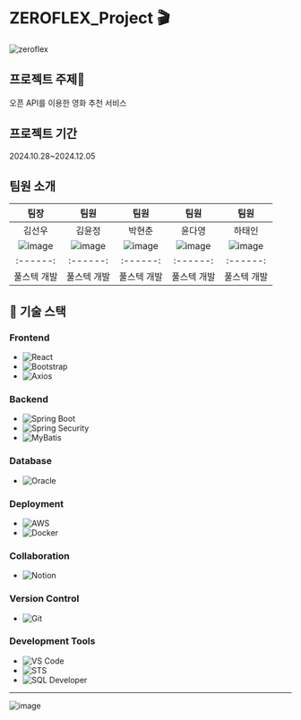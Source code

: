 # ZEROFLEX_Project 🎬


![zeroflex](https://github.com/user-attachments/assets/4668aeb7-01cb-4d11-bd6e-d7aa6287deec)

## 프로젝트 주제🍿
오픈 API를 이용한 영화 추천 서비스

## 프로젝트 기간
2024.10.28~2024.12.05

## 팀원 소개 


|   팀장   |   팀원   |   팀원   |   팀원   |   팀원   |
| :------: | :------: | :------: | :------: | :------: |
|  김선우  |  김윤정  |  박현춘  |  윤다영  |  하태인  |
|![image](https://github.com/user-attachments/assets/81ebb3b5-e7c7-447e-bc3c-1d0b351d13b2)|![image](https://github.com/user-attachments/assets/3d648553-f795-4c72-92ac-45260fe623cb)|![image](https://github.com/user-attachments/assets/60c389f2-73a2-4279-a1de-08e04cfaa0b5)|![image](https://github.com/user-attachments/assets/264abb99-ab81-4985-8d77-e09a6a01c425)|![image](https://github.com/user-attachments/assets/dc51a2c0-3627-4576-8746-6000839f6867)|
| :------: | :------: | :------: | :------: | :------: |
|  풀스텍 개발  |  풀스텍 개발  |  풀스텍 개발  |  풀스텍 개발  |  풀스텍 개발  |







## 🚀 기술 스택

### Frontend
-  ![React](https://img.shields.io/badge/-React-61DAFB?logo=react&logoColor=white)
-  ![Bootstrap](https://img.shields.io/badge/-Bootstrap-7952B3?logo=bootstrap&logoColor=white)
-  ![Axios](https://img.shields.io/badge/-Axios-5A29E4?logo=axios&logoColor=white)

### Backend
-  ![Spring Boot](https://img.shields.io/badge/-Spring%20Boot-6DB33F?logo=springboot&logoColor=white)
-  ![Spring Security](https://img.shields.io/badge/-Spring%20Security-6DB33F?logo=spring-security&logoColor=white)
-  ![MyBatis](https://img.shields.io/badge/-MyBatis-FF5733?logo=mybatis&logoColor=white)

### Database
-  ![Oracle](https://img.shields.io/badge/-Oracle-F80000?logo=oracle&logoColor=white)

### Deployment
-  ![AWS](https://img.shields.io/badge/-AWS%20EC2-232F3E?logo=amazon-aws&logoColor=white)
-  ![Docker](https://img.shields.io/badge/-Docker-2496ED?logo=docker&logoColor=white)

### Collaboration
-  ![Notion](https://img.shields.io/badge/-Notion-000000?logo=notion&logoColor=white)

### Version Control
-  ![Git](https://img.shields.io/badge/-Git-F05032?logo=git&logoColor=white)

### Development Tools
-  ![VS Code](https://img.shields.io/badge/-VS%20Code-007ACC?logo=visual-studio-code&logoColor=white)
-  ![STS](https://img.shields.io/badge/-STS-6DB33F?logo=spring&logoColor=white)
-  ![SQL Developer](https://img.shields.io/badge/-SQL%20Developer-F80000?logo=oracle&logoColor=white)

---
![image](https://github.com/user-attachments/assets/ab0f0b6e-d761-463d-96dc-7451a40f4150)


